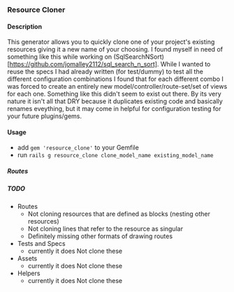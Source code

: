 ### Resource Cloner ###

#### Description ####
This generator allows you to quickly clone one of your project's existing resources giving it a new name of your choosing. I found myself in need of something like this while working on (SqlSearchNSort)[https://github.com/jomalley2112/sql_search_n_sort]. While I wanted to reuse the specs I had already written (for test/dummy) to test all the different configuration combinations I found that for each different combo I was forced to create an entirely new model/controller/route-set/set of views for each one. Something like this didn't seem to exist out there. By its very nature it isn't all that DRY because it duplicates existing code and basically renames eveything, but it may come in helpful for configuration testing for your future plugins/gems.

#### Usage ####
- add `gem 'resource_clone'` to your Gemfile
- run `rails g resource_clone clone_model_name existing_model_name`


##### Routes #####



##### TODO #####
- Routes
	- Not cloning resources that are defined as blocks (nesting other resources)
	- Not cloning lines that refer to the resource as singular
	- Definitely missing other formats of drawing routes
- Tests and Specs
	- currently it does Not clone these
- Assets
	- currently it does Not clone these
- Helpers
	- currently it does Not clone these